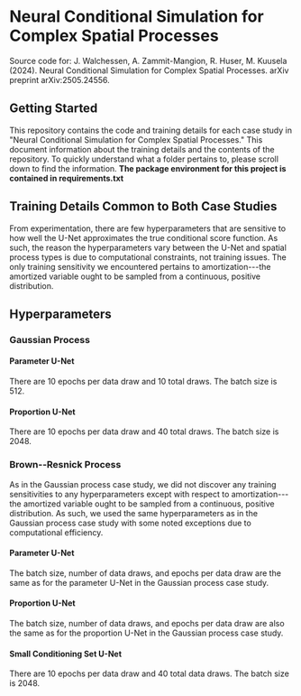 # Neural Conditional Simulation for Complex Spatial Processes

Source code for:
J. Walchessen, A. Zammit-Mangion, R. Huser, M. Kuusela (2024). Neural Conditional Simulation for Complex Spatial Processes. arXiv preprint arXiv:2505.24556.

## Getting Started
This repository contains the code and training details for each case study in "Neural Conditional Simulation for Complex Spatial Processes." This document information about the training details and the contents of the repository. To quickly understand what a folder pertains to, please scroll down to find the information. **The package environment for this project is contained in requirements.txt**

## Training Details Common to Both  Case Studies

From experimentation, there are few hyperparameters that are sensitive to how well the U-Net approximates the true conditional score function. As such, the reason the hyperparameters vary between the U-Net and spatial process types is due to computational constraints, not training issues. The only training sensitivity we encountered pertains to amortization---the amortized variable ought to be sampled from a continuous, positive distribution.

## Hyperparameters

### Gaussian Process

#### Parameter U-Net
There are $10$ epochs per data draw and $10$ total draws. The batch size is $512$.

#### Proportion U-Net
There are $10$ epochs per data draw and $40$ total draws. The batch size is $2048$.

### Brown--Resnick Process
As in the Gaussian process case study, we did not discover any training sensitivities to any hyperparameters except with respect to amortization---the amortized variable ought to be sampled from a continuous, positive distribution. As such, we used the same hyperparameters as in the Gaussian process case study with some noted exceptions due to computational efficiency.

#### Parameter U-Net
The batch size, number of data draws, and epochs per data draw are the same as for the parameter U-Net in the Gaussian process case study.

#### Proportion U-Net
 The batch size, number of data draws, and epochs per data draw are also the same as for the proportion U-Net in the Gaussian process case study.

#### Small Conditioning Set U-Net
There are $10$ epochs per data draw and $40$ total data draws. The batch size is $2048$.

